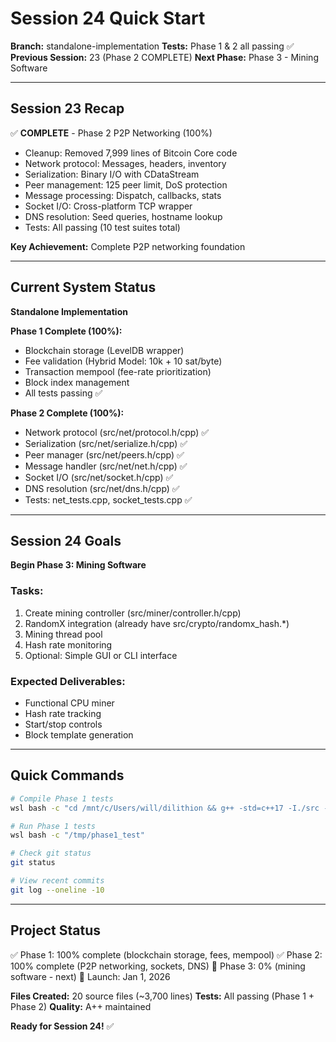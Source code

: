# Session 24 Quick Start

**Branch:** standalone-implementation
**Tests:** Phase 1 & 2 all passing ✅
**Previous Session:** 23 (Phase 2 COMPLETE)
**Next Phase:** Phase 3 - Mining Software

---

## Session 23 Recap

✅ **COMPLETE** - Phase 2 P2P Networking (100%)
- Cleanup: Removed 7,999 lines of Bitcoin Core code
- Network protocol: Messages, headers, inventory
- Serialization: Binary I/O with CDataStream
- Peer management: 125 peer limit, DoS protection
- Message processing: Dispatch, callbacks, stats
- Socket I/O: Cross-platform TCP wrapper
- DNS resolution: Seed queries, hostname lookup
- Tests: All passing (10 test suites total)

**Key Achievement:** Complete P2P networking foundation

---

## Current System Status

**Standalone Implementation**

**Phase 1 Complete (100%):**
- Blockchain storage (LevelDB wrapper)
- Fee validation (Hybrid Model: 10k + 10 sat/byte)
- Transaction mempool (fee-rate prioritization)
- Block index management
- All tests passing ✅

**Phase 2 Complete (100%):**
- Network protocol (src/net/protocol.h/cpp) ✅
- Serialization (src/net/serialize.h/cpp) ✅
- Peer manager (src/net/peers.h/cpp) ✅
- Message handler (src/net/net.h/cpp) ✅
- Socket I/O (src/net/socket.h/cpp) ✅
- DNS resolution (src/net/dns.h/cpp) ✅
- Tests: net_tests.cpp, socket_tests.cpp ✅

---

## Session 24 Goals

**Begin Phase 3: Mining Software**

### Tasks:
1. Create mining controller (src/miner/controller.h/cpp)
2. RandomX integration (already have src/crypto/randomx_hash.*)
3. Mining thread pool
4. Hash rate monitoring
5. Optional: Simple GUI or CLI interface

### Expected Deliverables:
- Functional CPU miner
- Hash rate tracking
- Start/stop controls
- Block template generation

---

## Quick Commands

```bash
# Compile Phase 1 tests
wsl bash -c "cd /mnt/c/Users/will/dilithion && g++ -std=c++17 -I./src -o /tmp/phase1_test src/test/phase1_simple_test.cpp src/node/blockchain_storage.cpp src/node/block_index.cpp src/node/mempool.cpp src/consensus/fees.cpp src/primitives/block.cpp -lleveldb -lpthread"

# Run Phase 1 tests
wsl bash -c "/tmp/phase1_test"

# Check git status
git status

# View recent commits
git log --oneline -10
```

---

## Project Status

✅ Phase 1: 100% complete (blockchain storage, fees, mempool)
✅ Phase 2: 100% complete (P2P networking, sockets, DNS)
🔄 Phase 3: 0% (mining software - next)
📅 Launch: Jan 1, 2026

**Files Created:** 20 source files (~3,700 lines)
**Tests:** All passing (Phase 1 + Phase 2)
**Quality:** A++ maintained

**Ready for Session 24!** ✅
